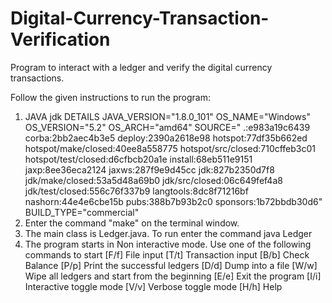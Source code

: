 # Digital-Currency-Transaction-Verification
Program to interact with a ledger and verify the digital currency transactions. 

Follow the given instructions to run the program:

1. JAVA jdk DETAILS
	JAVA_VERSION="1.8.0_101"
	OS_NAME="Windows"
	OS_VERSION="5.2"
	OS_ARCH="amd64"
	SOURCE=" .:e983a19c6439 corba:2bb2aec4b3e5 deploy:2390a2618e98 hotspot:77df35b662ed hotspot/make/closed:40ee8a558775 hotspot/src/closed:710cffeb3c01 hotspot/test/closed:d6cfbcb20a1e install:68eb511e9151 jaxp:8ee36eca2124 jaxws:287f9e9d45cc jdk:827b2350d7f8 jdk/make/closed:53a5d48a69b0 jdk/src/closed:06c649fef4a8 jdk/test/closed:556c76f337b9 langtools:8dc8f71216bf nashorn:44e4e6cbe15b pubs:388b7b93b2c0 sponsors:1b72bbdb30d6"
	BUILD_TYPE="commercial"
2. Enter the command "make" on the terminal window.
3. The main class is Ledger.java. To run enter the command
		java Ledger
4. The program starts in Non interactive mode. Use one of the following commands to start
	[F/f] File input
	[T/t] Transaction input
	[B/b] Check Balance
	[P/p] Print the successful ledgers
	[D/d] Dump into a file
	[W/w] Wipe all ledgers and start from the beginning
	[E/e] Exit the program
	[I/i] Interactive toggle mode
	[V/v] Verbose toggle mode
	[H/h] Help